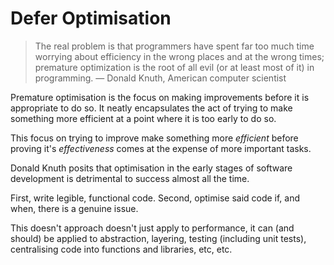 # Defer Optimisation

> The real problem is that programmers have spent far too much time worrying about efficiency in the wrong places and at the wrong times; premature optimization is the root of all evil (or at least most of it) in programming. — Donald Knuth, American computer scientist

Premature optimisation is the focus on making improvements before it is appropriate to do so. It neatly encapsulates the act of trying to make something more efficient at a point where it is too early to do so.

This focus on trying to improve make something more _efficient_ before proving it's _effectiveness_ comes at the expense of more important tasks.

Donald Knuth posits that optimisation in the early stages of software development is detrimental to success almost all the time.

First, write legible, functional code. Second, optimise said code if, and when, there is a genuine issue.

This doesn't approach doesn't just apply to performance, it can (and should) be applied to abstraction, layering, testing (including unit tests), centralising code into functions and libraries, etc, etc.
